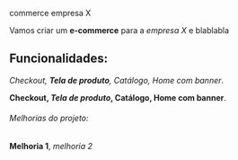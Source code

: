 commerce empresa X

Vamos criar um  **e-commerce** para a *empresa X* e blablabla

## Funcionalidades:

_Checkout, **Tela de produto**, Catálogo, Home com banner_.

**Checkout, _Tela de produto_, Catálogo, Home com banner**.

###### Melhorias do projeto:

__Melhoria 1__, _melhoria 2_